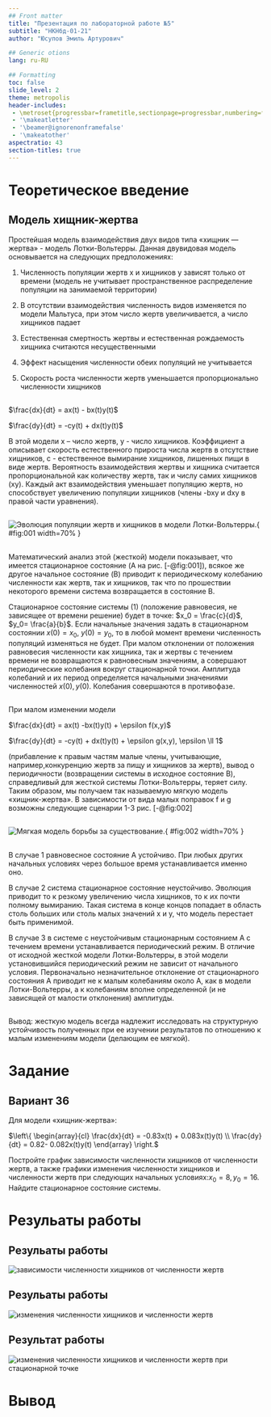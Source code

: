 ```yaml
---
## Front matter
title: "Презентация по лабораторной работе №5"
subtitle: "НКНбд-01-21"
author: "Юсупов Эмиль Артурович"

## Generic otions
lang: ru-RU

## Formatting
toc: false
slide_level: 2
theme: metropolis
header-includes:
 - \metroset{progressbar=frametitle,sectionpage=progressbar,numbering=fraction}
 - '\makeatletter'
 - '\beamer@ignorenonframefalse'
 - '\makeatother'
aspectratio: 43
section-titles: true
---
```


# Теоретическое введение

## Модель хищник-жертва

Простейшая модель взаимодействия двух видов типа «хищник — жертва» - модель Лотки-Вольтерры. Данная двувидовая модель основывается на следующих предположениях:

1. Численность популяции жертв x и хищников y зависят только от времени  (модель не учитывает пространственное распределение популяции на занимаемой территории) 

2. В отсутствии взаимодействия численность видов изменяется по модели Мальтуса, при этом число жертв увеличивается, а число хищников падает

3. Естественная смертность жертвы и естественная рождаемость хищника считаются несущественными

4. Эффект насыщения численности обеих популяций не учитывается 

5. Скорость роста численности жертв уменьшается пропорционально численности хищников

## 

$\frac{dx}{dt} = ax(t) - bx(t)y(t)$

$\frac{dy}{dt} = -cy(t) + dx(t)y(t)$


В этой модели x – число жертв, y - число хищников. Коэффициент a описывает скорость естественного прироста числа жертв в отсутствие хищников, с - естественное вымирание хищников, лишенных пищи в виде жертв. Вероятность  взаимодействия жертвы и хищника считается пропорциональной как количеству жертв, так и числу самих хищников (xy). Каждый акт взаимодействия уменьшает  популяцию жертв, но способствует увеличению популяции хищников (члены -bxy и dxy в правой части уравнения).

##

![Эволюция популяции жертв и хищников в модели Лотки-Вольтерры.](../img/src-1.png){ #fig:001 width=70% }

## 

Математический анализ этой (жесткой) модели показывает, что имеется стационарное состояние (A на рис. [-@fig:001]), всякое же другое начальное состояние (B) приводит к периодическому колебанию численности как жертв, так и хищников, так что по прошествии некоторого времени система возвращается в состояние B. 

Стационарное состояние системы (1) (положение равновесия, не зависящее от времени решение) будет в точке: $x_0 = \frac{c}{d}$, $y_0= \frac{a}{b}$. Если начальные значения
задать в стационарном состоянии $x(0) = x_0$, $y(0) = y_0$, то в любой момент времени численность популяций изменяться не будет. При малом отклонении от положения равновесия численности как хищника, так и жертвы с течением времени не возвращаются к равновесным значениям, а совершают периодические колебания вокруг стационарной точки. Амплитуда колебаний и их период определяется начальными значениями численностей $x(0), y(0)$. Колебания совершаются в противофазе. 

##

При малом изменении модели

$\frac{dx}{dt} = ax(t) -bx(t)y(t) + \epsilon f(x,y)$

$\frac{dy}{dt} = -cy(t) + dx(t)y(t) + \epsilon g(x,y), \epsilon \ll 1$

(прибавление к правым частям малые члены, учитывающие, например,конкуренцию жертв за пищу и хищников за жертв), вывод о периодичности (возвращении системы в исходное состояние B), справедливый для жесткой системы Лотки-Вольтерры, теряет силу. Таким образом, мы получаем так называемую мягкую модель «хищник-жертва». В зависимости от вида малых поправок f и g возможны следующие сценарии 1-3 рис. [-@fig:002]

## 

![Мягкая модель борьбы за существование.](../img/src-2.png){ #fig:002 width=70% }

##

В случае 1 равновесное состояние A устойчиво. При любых других начальных условиях через большое время устанавливается именно оно.

В случае 2 система стационарное состояние неустойчиво. Эволюция  приводит то к резкому увеличению числа хищников, то к их почти полному вымиранию. Такая система в конце концов попадает в область столь больших или столь малых значений x и y, что модель перестает быть применимой.

В случае 3 в системе с неустойчивым стационарным состоянием A с течением времени устанавливается периодический режим. В отличие от исходной жесткой модели Лотки-Вольтерры, в этой модели установившийся периодический режим не зависит от начального условия. Первоначально незначительное отклонение от стационарного состояния A приводит не к малым колебаниям около A, как в модели Лотки-Вольтерры, а к колебаниям вполне определенной (и не зависящей от малости отклонения) амплитуды. 

## 

Вывод: жесткую модель всегда надлежит исследовать на структурную устойчивость полученных при ее изучении результатов по отношению к малым изменениям модели (делающим ее мягкой).

# Задание

## Вариант 36

Для модели «хищник-жертва»:

$\left\{ \begin{array}{cl}   
\frac{dx}{dt} = -0.83x(t) + 0.083x(t)y(t) \\
\frac{dy}{dt} = 0.82- 0.082x(t)y(t)
\end{array} \right.$

Постройте график зависимости численности хищников от численности жертв, а также графики изменения численности хищников и численности жертв при  следующих начальных условиях:$x_0 = 8, y_0 = 16$. Найдите стационарное состояние системы. 

# Резульаты работы

## Резульаты работы

![зависимости численности хищников от численности жертв](../img/1.png)

## Резульаты работы

![изменения численности хищников и численности жертв](../img/2.png)

## Результат работы

![изменения численности хищников и численности жертв при стационарной точке](../img/3.png)

# Вывод